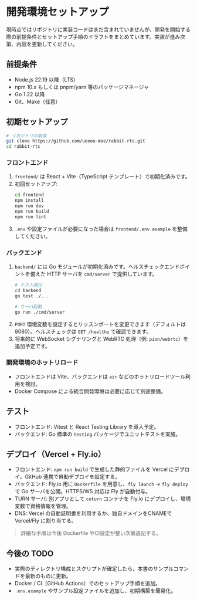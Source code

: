 # 開発環境セットアップ

現時点ではリポジトリに実装コードはまだ含まれていませんが、開発を開始する際の前提条件とセットアップ手順のドラフトをまとめています。実装が進み次第、内容を更新してください。

## 前提条件
- Node.js 22.19 以降（LTS）
- npm 10.x もしくは pnpm/yarn 等のパッケージマネージャ
- Go 1.22 以降
- Git、Make（任意）

## 初期セットアップ
```bash
# リポジトリの取得
git clone https://github.com/uoxou-moe/rabbit-rtc.git
cd rabbit-rtc
```

### フロントエンド
1. `frontend/` は React + Vite（TypeScript テンプレート）で初期化済みです。
2. 初回セットアップ:
   ```bash
   cd frontend
   npm install
   npm run dev
   npm run build
   npm run lint
   ```
3. `.env` や設定ファイルが必要になった場合は `frontend/.env.example` を整備してください。

### バックエンド
1. `backend/` には Go モジュールが初期化済みです。ヘルスチェックエンドポイントを備えた HTTP サーバを `cmd/server` で提供しています。
   ```bash
   # テスト実行
   cd backend
   go test ./...

   # サーバ起動
   go run ./cmd/server
   ```
2. `PORT` 環境変数を設定するとリッスンポートを変更できます（デフォルトは 8080）。ヘルスチェックは `GET /healthz` で確認できます。
3. 将来的に WebSocket シグナリングと WebRTC 処理（例: `pion/webrtc`）を追加予定です。

### 開発環境のホットリロード
- フロントエンドは Vite、バックエンドは `air` などのホットリロードツール利用を検討。
- Docker Compose による統合開発環境は必要に応じて別途整備。

## テスト
- フロントエンド: Vitest と React Testing Library を導入予定。
- バックエンド: Go 標準の `testing` パッケージでユニットテストを実施。

## デプロイ（Vercel + Fly.io）
- フロントエンド: `npm run build` で生成した静的ファイルを Vercel にデプロイ。GitHub 連携で自動デプロイを設定する。
- バックエンド: Fly.io 用に `Dockerfile` を用意し、`fly launch` -> `fly deploy` で Go サーバを公開。HTTPS/WS 対応は Fly が自動付与。
- TURN サーバ: 別アプリとして `coturn` コンテナを Fly.io にデプロイし、環境変数で資格情報を管理。
- DNS: Vercel の自動証明書を利用するか、独自ドメインをCNAMEで Vercel/Fly に割り当てる。

> 詳細な手順は今後 Dockerfile やCI設定が整い次第追記する。

## 今後の TODO
- 実際のディレクトリ構成とスクリプトが確定したら、本書のサンプルコマンドを最新のものに更新。
- Docker / CI（GitHub Actions）でのセットアップ手順を追加。
- `.env.example` やサンプル設定ファイルを追加し、初期構築を簡易化。
